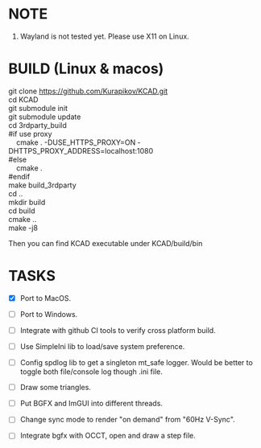# NOTE
1. Wayland is not tested yet. Please use X11 on Linux.

# BUILD (Linux & macos)
git clone https://github.com/Kurapikov/KCAD.git  
cd KCAD  
git submodule init  
git submodule update  
cd 3rdparty_build  
#if use proxy  
&nbsp;&nbsp;&nbsp;&nbsp;cmake . -DUSE_HTTPS_PROXY=ON -DHTTPS_PROXY_ADDRESS=localhost:1080  
#else  
&nbsp;&nbsp;&nbsp;&nbsp;cmake .  
#endif  
make build_3rdparty  
cd ..  
mkdir build  
cd build  
cmake ..  
make -j8  

Then you can find KCAD executable under KCAD/build/bin

# TASKS
- [X] Port to MacOS.
- [ ] Port to Windows.
- [ ] Integrate with github CI tools to verify cross platform build.
- [ ] Use SimpleIni lib to load/save system preference.
- [ ] Config spdlog lib to get a singleton mt_safe logger. Would be better to toggle both file/console log though .ini file.
- [ ] Draw some triangles.
- [ ] Put BGFX and ImGUI into different threads.
- [ ] Change sync mode to render "on demand" from "60Hz V-Sync".
- [ ] Integrate bgfx with OCCT, open and draw a step file.

